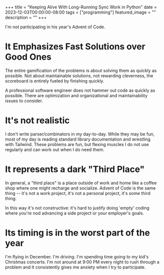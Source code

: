 +++
title =  "Keeping Alive With Long-Running Sync Work in Python"
date = 2023-12-03T00:00:00-08:00
tags = ["programming"]
featured_image = ""
description = ""
+++

I'm not participating in his year's Advent of Code.

# It Emphasizes Fast Solutions over Good Ones

The entire gamification of the problems is about solving them as quickly as possible. Not about maintainable solutions, not rewarding cleverness, the scoreboard is entirely fueled by finishing quickly.

A professional software engineer does not hammer out code as quickly as possible. There are optimization and organizational and maintainability issues to consider.

# It's not realistic

I don't write parser/combinators in my day-to-day. While they may be fun, most of my day is reading standard library documentation and wrestling with Tailwind. These problems are fun, but flexing muscles I do not use regularly and can work out when I do need them.

# It represents a dark "Third Place"

In general, a "third place" is a place outside of work and home like a coffee shop where one might recharge and socialize. Advent of Code is the same thing -- it's not a work project, it's not a personal project, it's some third thing.

In this way it's not constructive: it's hard to justify doing 'empty' coding where you're nod advancing a side project or your employer's goals.

# Its timing is in the worst part of the year

I'm flying in December. I'm driving. I'm spending time going to my kid's Christmas concerts. I'm not around at 9:00 PM every night to rush through a problem and it consistently gives me anxiety when I try to participate.
